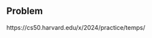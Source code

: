 <h2 tabindex="-1" class="heading-element" dir="auto">Problem</h2>
https://cs50.harvard.edu/x/2024/practice/temps/
